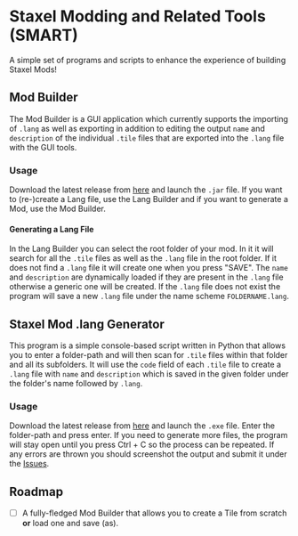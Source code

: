 # Staxel Modding and Related Tools (SMART)

A simple set of programs and scripts to enhance the experience of building Staxel Mods!

## Mod Builder
The Mod Builder is a GUI application which currently supports the importing of `.lang` as well as exporting in addition to editing the output `name` and `description` of the individual `.tile` files that are exported into the `.lang` file with the GUI tools.

### Usage
Download the latest release from [here](https://github.com/Dan6erbond/Staxel-Mod-Builder/releases/latest) and launch the `.jar` file. If you want to (re-)create a Lang file, use the Lang Builder and if you want to generate a Mod, use the Mod Builder.

#### Generating a Lang File
In the Lang Builder you can select the root folder of your mod. In it it will search for all the `.tile` files as well as the `.lang` file in the root folder. If it does not find a `.lang` file it will create one when you press "SAVE". The `name` and `description` are dynamically loaded if they are present in the `.lang` file otherwise a generic one will be created. If the `.lang` file does not exist the program will save a new `.lang` file under the name scheme `FOLDERNAME.lang`.

## Staxel Mod .lang Generator
This program is a simple console-based script written in Python that allows you to enter a folder-path and will then scan for `.tile` files within that folder and all its subfolders. It will use the `code` field of each `.tile` file to create a `.lang` file with `name` and `description` which is saved in the given folder under the folder's name followed by `.lang`.

### Usage
Download the latest release from [here](https://github.com/Dan6erbond/Staxel-Mod-Suite/releases/tag/1.4) and launch the `.exe` file. Enter the folder-path and press enter. If you need to generate more files, the program will stay open until you press Ctrl + C so the process can be repeated. If any errors are thrown you should screenshot the output and submit it under the [Issues](https://github.com/Dan6erbond/Staxel-Mod-Builder/issues).

## Roadmap
  - [ ] A fully-fledged Mod Builder that allows you to create a Tile from scratch **or** load one and save (as).
